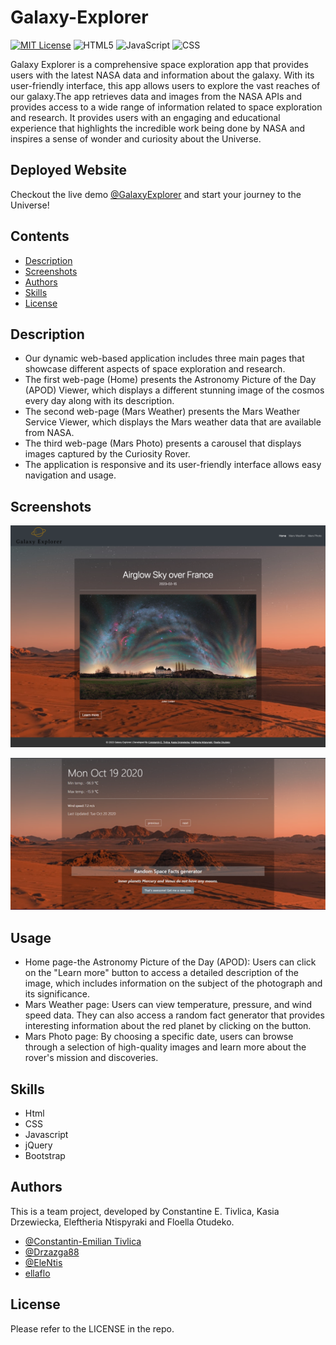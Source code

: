 # Galaxy-Explorer

[![MIT License](https://img.shields.io/badge/License-MIT-green.svg)](https://choosealicense.com/licenses/mit/)
![HTML5](https://img.shields.io/badge/HTML5-49%25-orange)
![JavaScript](https://img.shields.io/badge/JavaScript-46.9%25-Green)
![CSS](https://img.shields.io/badge/CSS-4.1%25-blueviolet)

Galaxy Explorer is a comprehensive space exploration app that provides users with the latest NASA data and information about the galaxy. With its user-friendly interface, this app allows users to explore the vast reaches of our galaxy.The app retrieves data and images from the NASA APIs and provides access to a wide range of information related to space exploration and research. It provides users with an engaging and educational experience that highlights the incredible work being done by NASA and inspires a sense of wonder and curiosity about the Universe.


## Deployed Website

Checkout the live demo [@GalaxyExplorer]() and start your journey to the Universe!


## Contents

* [Description](#description)
* [Screenshots](#screenshots)
* [Authors](#authors)
* [Skills](#skills)
* [License](#license)


## Description

* Our dynamic web-based application includes three main pages that showcase different aspects of space exploration and research.
* The first web-page (Home) presents the Astronomy Picture of the Day (APOD) Viewer, which displays a different stunning image of the cosmos every day along with its description.
* The second web-page (Mars Weather) presents the Mars Weather Service Viewer, which displays the Mars weather data that are available from NASA. 
* The third web-page (Mars Photo) presents a carousel that displays images captured by the Curiosity Rover. 
* The application is responsive and its user-friendly interface allows easy navigation and usage.


## Screenshots

![Alt text](assets/images/screencapture-Galaxy-Explorer-index-html.png)

![Alt text](assets/images/Screencapture-Galaxy-Explorer-Mars-Weather-html.png)


## Usage

* Home page-the Astronomy Picture of the Day (APOD): Users can click on the "Learn more" button to access a detailed description of the image, which includes information on the subject of the photograph and its significance.
* Mars Weather page: Users can view temperature, pressure, and wind speed data. They can also access a random fact generator that provides interesting information about the red planet by clicking on the button.
* Mars Photo page: By choosing a specific date, users can browse through a selection of high-quality images and learn more about the rover's mission and discoveries.


## Skills

* Html
* CSS
* Javascript
* jQuery
* Bootstrap


## Authors

This is a team project, developed by Constantine E. Tivlica, Kasia Drzewiecka, Eleftheria Ntispyraki and Floella Otudeko.

* [@Constantin-Emilian Tivlica](https://github.com/Constantin-E-T/)
* [@Drzazga88](https://github.com/Drzazga88)
* [@EleNtis](https://github.com/EleNtis)
* [ellaflo](https://github.com/ellaflo)


## License

Please refer to the LICENSE in the repo.
